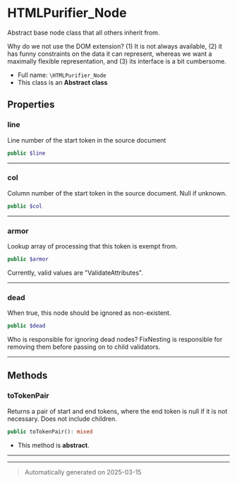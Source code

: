 
# HTMLPurifier_Node

Abstract base node class that all others inherit from.

Why do we not use the DOM extension?  (1) It is not always available,
(2) it has funny constraints on the data it can represent,
whereas we want a maximally flexible representation, and (3) its
interface is a bit cumbersome.

* Full name: `\HTMLPurifier_Node`
* This class is an **Abstract class**



## Properties


### line

Line number of the start token in the source document

```php
public $line
```






***

### col

Column number of the start token in the source document. Null if unknown.

```php
public $col
```






***

### armor

Lookup array of processing that this token is exempt from.

```php
public $armor
```

Currently, valid values are "ValidateAttributes".




***

### dead

When true, this node should be ignored as non-existent.

```php
public $dead
```

Who is responsible for ignoring dead nodes?  FixNesting is
responsible for removing them before passing on to child
validators.




***

## Methods


### toTokenPair

Returns a pair of start and end tokens, where the end token
is null if it is not necessary. Does not include children.

```php
public toTokenPair(): mixed
```




* This method is **abstract**.







***


***
> Automatically generated on 2025-03-15
